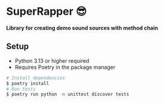 # SuperRapper 😎

**Library for creating demo sound sources with method chain**

## Setup

- Python 3.13 or higher required
- Requires Poetry in the package manager

```bash
# Install dependencies
$ poetry install
# Run tests
$ poetry run python -m unittest discover tests
```
